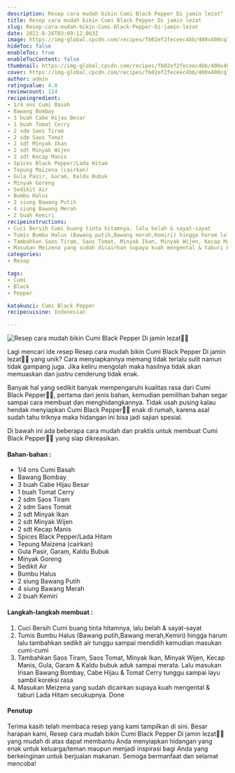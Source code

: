```yaml
---
description: Resep cara mudah bikin Cumi Black Pepper Di jamin lezat"
title: Resep cara mudah bikin Cumi Black Pepper Di jamin lezat
slug: Resep-cara-mudah-bikin-Cumi-Black-Pepper-Di-jamin-lezat
date: 2022-8-26T03:09:12.063Z
image: https://img-global.cpcdn.com/recipes/fb02ef2feceec4bb/400x400cq70/photo.jpg
hideToc: false
enableToc: true
enableTocContent: false
thumbnail: https://img-global.cpcdn.com/recipes/fb02ef2feceec4bb/400x400cq70/photo.jpg
cover: https://img-global.cpcdn.com/recipes/fb02ef2feceec4bb/400x400cq70/photo.jpg
author: admin
ratingvalue: 4.8
reviewcount: 124
recipeingredient:
- 1/4 ons Cumi Basah
- Bawang Bombay
- 3 buah Cabe Hijau Besar
- 1 buah Tomat Cerry
- 2 sdm Saos Tiram
- 2 sdm Saos Tomat
- 2 sdt Minyak Ikan
- 2 sdt Minyak Wijen
- 2 sdt Kecap Manis
- Spices Black Pepper/Lada Hitam
- Tepung Maizena (cairkan)
- Gula Pasir, Garam, Kaldu Bubuk
- Minyak Goreng
- Sedikit Air
- Bumbu Halus
- 2 siung Bawang Putih
- 4 siung Bawang Merah
- 2 buah Kemiri
recipeinstructions:
- Cuci Bersih Cumi buang tinta hitamnya, lalu belah & sayat-sayat
- Tumis Bumbu Halus (Bawang putih,Bawang merah,Kemiri) hingga harum lalu tambahkan sedikit air tunggu sampai mendidih kemudian masukan cumi-cumi
- Tambahkan Saos Tiram, Saos Tomat, Minyak Ikan, Minyak Wijen, Kecap Manis, Gula, Garam & Kaldu bubuk aduk sampai merata. Lalu masukan Irisan Bawang Bombay, Cabe Hijau & Tomat Cerry tunggu sampai layu sambil koreksi rasa
- Masukan Meizena yang sudah dicairkan supaya kuah mengental & taburi Lada Hitam secukupnya. Done
categories:
- Resep

tags:
- Cumi
- Black
- Pepper

katakunci: Cumi Black Pepper
recipecuisine: Indonesian

---
```


![Resep cara mudah bikin Cumi Black Pepper Di jamin lezat👩‍🍳](https://img-global.cpcdn.com/recipes/fb02ef2feceec4bb/400x400cq70/photo.jpg)

Lagi mencari ide resep Resep cara mudah bikin Cumi Black Pepper Di jamin lezat👩‍🍳 yang unik? Cara menyiapkannya memang tidak terlalu sulit namun tidak gampang juga. Jika keliru mengolah maka hasilnya tidak akan memuaskan dan justru cenderung tidak enak.

Banyak hal yang sedikit banyak mempengaruhi kualitas rasa dari Cumi Black Pepper👩‍🍳, pertama dari jenis bahan, kemudian pemilihan bahan segar sampai cara membuat dan menghidangkannya. Tidak usah pusing kalau hendak menyiapkan Cumi Black Pepper👩‍🍳 enak di rumah, karena asal sudah tahu triknya maka hidangan ini bisa jadi sajian spesial.

Di bawah ini ada beberapa cara mudah dan praktis untuk membuat Cumi Black Pepper👩‍🍳 yang siap dikreasikan.

<!--inarticleads1-->

#### Bahan-bahan :

- 1/4 ons Cumi Basah
- Bawang Bombay
- 3 buah Cabe Hijau Besar
- 1 buah Tomat Cerry
- 2 sdm Saos Tiram
- 2 sdm Saos Tomat
- 2 sdt Minyak Ikan
- 2 sdt Minyak Wijen
- 2 sdt Kecap Manis
- Spices Black Pepper/Lada Hitam
- Tepung Maizena (cairkan)
- Gula Pasir, Garam, Kaldu Bubuk
- Minyak Goreng
- Sedikit Air
- Bumbu Halus
- 2 siung Bawang Putih
- 4 siung Bawang Merah
- 2 buah Kemiri

<!--inarticleads2-->

#### Langkah-langkah membuat :

1. Cuci Bersih Cumi buang tinta hitamnya, lalu belah & sayat-sayat
1. Tumis Bumbu Halus (Bawang putih,Bawang merah,Kemiri) hingga harum lalu tambahkan sedikit air tunggu sampai mendidih kemudian masukan cumi-cumi
1. Tambahkan Saos Tiram, Saos Tomat, Minyak Ikan, Minyak Wijen, Kecap Manis, Gula, Garam & Kaldu bubuk aduk sampai merata. Lalu masukan Irisan Bawang Bombay, Cabe Hijau & Tomat Cerry tunggu sampai layu sambil koreksi rasa
1. Masukan Meizena yang sudah dicairkan supaya kuah mengental & taburi Lada Hitam secukupnya. Done

#### Penutup

Terima kasih telah membaca resep yang kami tampilkan di sini. Besar harapan kami, Resep cara mudah bikin Cumi Black Pepper Di jamin lezat👩‍🍳 yang mudah di atas dapat membantu Anda menyiapkan hidangan yang enak untuk keluarga/teman maupun menjadi inspirasi bagi Anda yang berkeinginan untuk berjualan makanan. Semoga bermanfaat dan selamat mencoba!